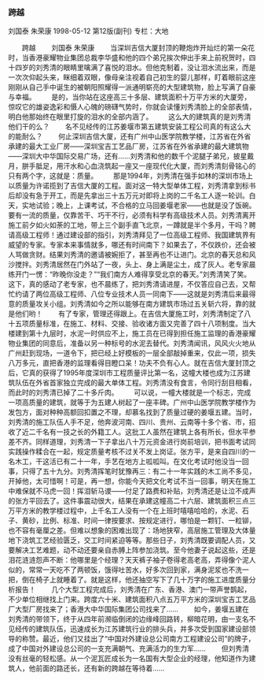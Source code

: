 ### 跨越
刘国泰  朱荣康
1998-05-12
第12版(副刊)
专栏：大地

　　跨越
　　刘国泰  朱荣康
　　当深圳吉信大厦封顶的鞭炮炸开灿烂的第一朵花时，当香港豪耀物业集团总裁李华盛和他的四个弟兄挨次伸出手来上前祝贺时，四十四岁的刘秀清的眼睛里噙满了喜悦的泪水。但他克制着，没让泪水流出来，而是一次次仰起头来，眯细着双眼，像母亲注视着自己初生的婴儿那样，盯着眼前这座刚刚从自己手中诞生的被朝阳照耀得一派通明崭亮的大型建筑物，脸上写满了自豪与幸福。
　　是的，当你站在这座高三十多层、建筑面积十万平方米的大厦旁，惊叹它的雄姿逸彩和慑人心魄的磅礴气势时，你就会读懂刘秀清脸上的全部表情，明白他那始终在眼里打旋的泪水的全部内涵了。
　　这么大的建筑真的是刘秀清他们干的么？
　　名不见经传的江苏姜堰市第五建筑安装工程公司真的有这么大的能耐么？
　　何止深圳吉信大厦，还有广州中山医学院教学楼，江苏省在外省承建的最大工业厂房——深圳宝吉工艺品厂房，江苏省在外省承建的最大建筑物——深圳大中华国际交易广场，还有……刘秀清和他的数千个泥腿子弟兄，披星戴月，胼手胝足，用汗水和心血浇筑起一座又一座现代化大厦，而刘秀清刻骨铭心的只有两个字，这就是：质量。
　　那是1994年，刘秀清在强手如林的深圳市场上以质量为许诺揽到了吉信大厦的工程。面对这一特大型单体工程，刘秀清拿到标书后却没有急于开工，而是先拿出三十五万元对即将上岗的二千名工人逐一轮训。白天，实地试验；晚上，上课考试，不合格的立马回姜堰老家——也就是没了饭碗。要有一流的质量，仅靠苦干、巧干不行，必须有科学有高级技术人员。刘秀清离开施工前夕如火如荼的工地，带上三个副手直飞北京，一蹲就是半个多月，干吗？聘请高级工程师！通过建设部的指引，刘秀清拜见了一位高级工程师、我国建筑界有威望的专家。专家本来事情就多，哪还有时间南下？如果去了，不仅跌价，还会被人骂做贪财。结果刘秀清的邀请被婉拒了，甚至再也不让进门。北京的春天总和风沙搅拌。刘秀清居然在门外站了一夜，头上、身上满是尘土，成了灰人。老专家晨练开门一愣：“昨晚你没走？”“我们南方人难得享受北京的春天。”刘秀清笑了笑。这下，真的感动了老专家，也不晨练了，把刘秀清请进屋，不仅答应自己去，又帮忙约请了两位高级工程师、八位专业技术人员一同南下——这就是刘秀清后来最得意的质量攻关小组。刘秀清如今之所以能够在南方建筑市场过五关斩六将，靠的就是他们哟！
　　有了专家，管理还得跟上。在吉信大厦施工时，刘秀清制定了八十五项质量标准，在施工、材料、交接、验收诸方面又完善了四十八项制度。当大楼建到第十九层时，水泥一时供应不上，施工员在已得到担任施工监理的香港豪耀物业集团的同意后，准备以另一种标号的水泥去替代。刘秀清闻讯，风风火火地从广州赶到现场，一道令下，把已经上好模板的一层全部敲掉重来，仅此一项，损失八万多元，直把香港的监理看得目瞪口呆！功夫不负有心人。就在吉信大厦封顶之后，它真的获得了1995年度深圳市工程质量评比第一名，这幢大楼也成为江苏建筑队伍在外省首家独立完成的最大单体工程。刘秀清没有食言，令同行刮目相看，而此时的刘秀清已掉了二十多斤肉。
　　可以说，一幢大楼就是一个标志，完成一项高质量的建筑，就等于为五建人树起了一座丰碑。广州中山医学院教学楼作为发包方，面对种种高额回扣置之不理，却慕名找到了质量过硬的姜堰五建。当时，刘秀清的施工队伍人手不足，他奔波河南、四川、贵州、云南等十多个省、市，招收了近二千名有一技之长的外籍工人。这批工人虽然在建筑上各有所长，但水平参差不齐。同样道理，刘秀清一下子拿出八十万元资金进行岗前培训，把书面考试同实践操作糅合在一起，规定质量考核不过关不发上岗证。张方平，是来自四川的一名木工，干这活已有二十一年，手艺在地方上呱呱叫。在文化考试时他没当一回事，只得了五十九分。刘秀清挥笔时犹豫再三：有二十一年实践的木工尚不多见，开掉他，太可惜啊！可是，再一想，你能今天把文化考试不当一回事，明天在施工中难保就不马虎一回！挥泪斩马谡——付足了路费和补贴，刘秀清还是让泣不成声的张方平回去了。这件事震动很大，结果在承建这幢高二十六层、建筑面积三点三万平方米的教学楼过程中，上千名工人没有一个在上班时嘻嘻哈哈的，水泥、石子、黄砂，比例、标准、时间一律按要求、按规定进行，哪怕是一颗钉、一粒铆，也不容有毫厘之差。但难以想象的困难出现了：场地狭窄，高层施工管理及大体量地下浇筑工艺经验匮乏，交工时间紧迫等等。那些日子，刘秀清既要调配人员，又要解决工艺难题，动不动还要亲自赤膊上阵参加浇筑。至今他妻子说起这些，还是泪花涟涟怨声不断：他哪里是个经理？天天裤子袖子卷得老高老高，弄得像个泥人似的，常常一天吃不了两顿饭，饿得吐苦水，好多次回到家，满身泥浆也不洗一把，倒在椅子上就睡着了。就是这样，他还抽空写下了几十万字的施工进度质量分析报告！
　　几个大型工程完成后，刘秀清在广东、香港、澳门一带声誉鹊起，不少单位相继找上门来。跨度六十米、建筑面积八点五万平方米的深圳宝吉工艺品厂大型厂房找来了；香港大中华国际集团公司找来了……
　　如今，姜堰五建在刘秀清的带领下，终于从四年前濒临倒闭的边缘峰回路转，柳暗花明，由一支名不见经传的建筑队伍，迅速成长为江苏建筑行业的排头兵，并多次受到国家建设部领导的称赞。最近，他们又挂出了“中国对外建设总公司南方工程建设公司”的牌子，成了中国对外建设总公司的一支充满朝气、充满活力的生力军……
　　但刘秀清没有丝毫的轻松感。从一个泥瓦匠成长为一名国有大型企业的经理，他知道作为建筑人，他前面的路还长，还有新的跨越在等待着……
